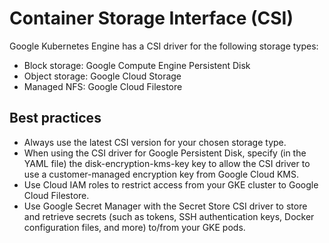 # Container Storage Interface (CSI)

Google Kubernetes Engine has a CSI driver for the following storage types:

* Block storage: Google Compute Engine Persistent Disk
* Object storage: Google Cloud Storage
* Managed NFS: Google Cloud Filestore

## Best practices

* Always use the latest CSI version for your chosen storage type.
* When using the CSI driver for Google Persistent Disk, specify (in the YAML file) the disk-encryption-kms-key key to allow the CSI driver to use a customer-managed encryption key from Google Cloud KMS.
* Use Cloud IAM roles to restrict access from your GKE cluster to Google Cloud Filestore.
* Use Google Secret Manager with the Secret Store CSI driver to store and retrieve secrets (such as tokens, SSH authentication keys, Docker configuration files, and more) to/from your GKE pods.